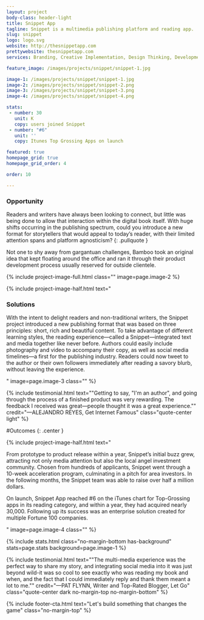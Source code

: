 ```yaml
---
layout: project
body-class: header-light
title: Snippet App
tagline: Snippet is a multimedia publishing platform and reading app.
slug: snippet
logo: logo.svg
website: http://thesnippetapp.com
prettywebsite: thesnippetapp.com
services: Branding, Creative Implementation, Design Thinking, Development

feature_image: /images/projects/snippet/snippet-1.jpg

image-1: /images/projects/snippet/snippet-1.jpg
image-2: /images/projects/snippet/snippet-2.png
image-3: /images/projects/snippet/snippet-3.png
image-4: /images/projects/snippet/snippet-4.png

stats:
 - number: 30
   unit: K
   copy: users joined Snippet
 - number: "#6"
   unit: ''
   copy: Itunes Top Grossing Apps on launch

featured: true
homepage_grid: true
homepage_grid_order: 4

order: 10

---
```


### Opportunity
Readers and writers have always been looking to connect, but little was being done to allow that interaction within the digital book itself. With huge shifts occurring in the publishing spectrum, could you introduce a new format for storytellers that would appeal to today’s reader, with their limited attention spans and platform agnosticism?
{: .pullquote }

Not one to shy away from gargantuan challenges, Bamboo took an original idea that kept floating around the office and ran it through their product development process usually reserved for outside clientele.

{% include project-image-full.html class="" image=page.image-2 %}

{% include project-image-half.html text="<h3>Solutions</h3><p>With the intent to delight readers and non-traditional writers, the Snippet project introduced a new publishing format that was based on three principles: short, rich and beautiful content. To take advantage of different learning styles, the reading experience—called a Snippet—integrated text and media together like never before. Authors could easily include photography and video to accompany their copy, as well as social media timelines—a first for the publishing industry. Readers could now tweet to the author or their own followers immediately after reading a savory blurb, without leaving the experience.</p>" image=page.image-3 class="" %}

{% include testimonial.html text="\"Getting to say, \"I'm an author\", and going through the process of a finished product was very rewarding. The feedback I received was great—people thought it was a great experience.\"" credit="—ALEJANDRO REYES, Get Internet Famous" class="quote-center light" %}

#Outcomes
{: .center }

{% include project-image-half.html text="<p>From prototype to product release within a year, Snippet’s initial buzz grew, attracting not only media attention but also the local angel investment community. Chosen from hundreds of applicants, Snippet went through a 10-week acceleration program, culminating in a pitch for area investors. In the following months, the Snippet team was able to raise over half a million dollars.</p><p>On launch, Snippet App reached #6 on the iTunes chart for Top-Grossing apps in its reading category, and within a year, they had acquired nearly 30,000. Following up its success was an enterprise solution created for multiple Fortune 100 companies.</p>" image=page.image-4 class="" %}

{% include stats.html class="no-margin-bottom has-background" stats=page.stats background=page.image-1 %}

{% include testimonial.html text="\"The multi-media experience was the perfect way to share my story, and integrating social media into it was just beyond wild-it was so cool to see exactly who was reading my book and when, and the fact that I could immediately reply and thank them meant a lot to me.\"" credit="—PAT FLYNN, Writer and Top-Rated Blogger, Let Go" class="quote-center dark no-margin-top no-margin-bottom" %}

{% include footer-cta.html text="Let's build something that changes the game" class="no-margin-top" %}

